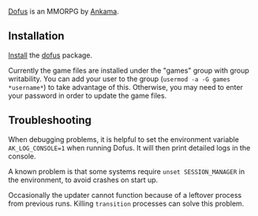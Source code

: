 [Dofus](http://www.dofus.com) is an MMORPG by [Ankama](http://www.ankama.com).

## Installation

[Install](/index.php/Install "Install") the [dofus](https://aur.archlinux.org/packages/dofus/) package.

Currently the game files are installed under the "games" group with group writability. You can add your user to the group (`usermod -a -G games *username*`) to take advantage of this. Otherwise, you may need to enter your password in order to update the game files.

## Troubleshooting

When debugging problems, it is helpful to set the environment variable `AK_LOG_CONSOLE=1` when running Dofus. It will then print detailed logs in the console.

A known problem is that some systems require `unset SESSION_MANAGER` in the environment, to avoid crashes on start up.

Occasionally the updater cannot function because of a leftover process from previous runs. Killing `transition` processes can solve this problem.